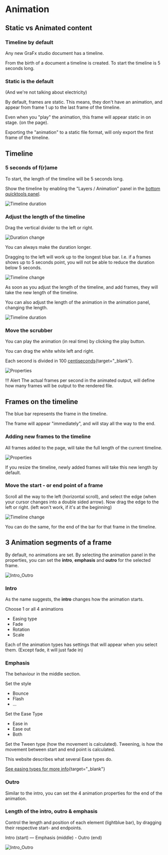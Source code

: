 # Animation

## Static vs Animated content

### Timeline by default

Any new GraFx studio document has a timeline.

From the birth of a document a timeline is created. To start the timeline is 5 seconds long.

### Static is the default

(And we're not talking about electricity)

By default, frames are static. This means, they don't have an animation, and appear from frame 1 up to the last frame of the timeline.

Even when you "play" the animation, this frame will appear static in on stage. (on the page).

Exporting the "animation" to a static file format, will only export the first frame of the timeline.


## Timeline

### 5 seconds of f(r)ame

To start, the length of the timeline will be 5 seconds long.

Show the timeline by enabling the "Layers / Animation" panel in the [bottom quicktools panel](/GraFx-Studio/overview/bottom-quicktools/).

![Timeline duration](show-timeline.png)

### Adjust the length of the timeline

Drag the vertical divider to the left or right.

![Duration change](timeline-divider.png)

You can always make the duration longer.

Dragging to the left will work up to the longest blue bar. I.e. if a frames shows up to 5 seconds point, you will not be able to reduce the duration below 5 seconds.

![Timeline change](timeline-reduce.gif)

As soon as you adjust the length of the timeline, and add frames, they will take the new length of the timeline.

You can also adjust the length of the animation in the animation panel, changing the length.

![Timeline duration](timeline-duration.png)

### Move the scrubber

You can play the animation (in real time) by clicking the play button.

You can drag the white white left and right.

Each second is divided in 100 [centiseconds](https://en.wikipedia.org/wiki/Orders_of_magnitude_(time)#Less_than_one_second){target="_blank"}.

![Properties](timeline-move.gif)

!!! Alert
	The actual frames per second in the animated output, will define how many frames will be output to the rendered file.

## Frames on the timeline

The blue bar represents the frame in the timeline.

The frame will appear "immediately", and will stay all the way to the end.

### Adding new frames to the timeline

All frames added to the page, will take the full length of the current timeline.

![Properties](timeline.png)

If you resize the timeline, newly added frames will take this new length by default.

### Move the start - or end point of a frame

Scroll all the way to the left (horizontal scroll), and select the edge (when your cursor changes into a double sided arrow). Now drag the edge to the left or right. (left won't work, if it's at the beginning)

![Timeline change](change-duration.gif)

You can do the same, for the end of the bar for that frame in the timeline.

## 3 Animation segments of a frame

By default, no animations are set. By selecting the animation panel in the properties, you can set the **intro**, **emphasis** and **outro** for the selected frame.

![Intro_Outro](intro-outro.gif)

### Intro

As the name suggests, the **intro** changes how the animation starts.

Choose 1 or all 4 animations

- Easing type
- Fade
- Rotation
- Scale

Each of the animation types has settings that will appear when you select them. (Except fade, it will just fade in)

### Emphasis

The behaviour in the middle section.

Set the style

- Bounce
- Flash
- ...

Set the Ease Type

- Ease in
- Ease out
- Both

Set the Tween type (how the movement is calculated). Tweening, is how the movement between start and end point is calculated.

This website describes what several Ease types do.

[See easing types for more info](https://easings.net/){target="_blank"}

### Outro

Similar to the intro, you can set the 4 animation properties for the end of the animation.

### Length of the intro, outro & emphasis

Control the length and position of each element (lightblue bar), by dragging their respective start- and endpoints.

Intro (start) — Emphasis (middle) - Outro (end)

![Intro_Outro](intro-outro-resize.gif)